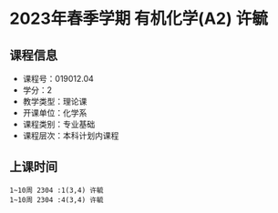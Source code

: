 # 2023年春季学期 有机化学(A2) 许毓






## 课程信息

- 课程号：019012.04
- 学分：2
- 教学类型：理论课
- 开课单位：化学系
- 课程类别：专业基础
- 课程层次：本科计划内课程

## 上课时间

```
1~10周 2304 :1(3,4) 许毓
1~10周 2304 :4(3,4) 许毓
```

